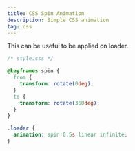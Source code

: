 ```yaml
---
title: CSS Spin Animation
description: Simple CSS animation
tag: css
---
```


This can be useful to be applied on loader.

```css
/* style.css */

@keyframes spin {
  from {
    transform: rotate(0deg);
  }
  to {
    transform: rotate(360deg);
  }
}

.loader {
  animation: spin 0.5s linear infinite;
}
```
